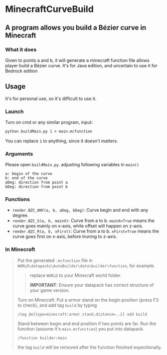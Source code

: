 # MinecraftCurveBuild
A program allows you build a Bézier curve in Minecraft
---
### What it does
Given to points a and b, it will generate a minecraft function file allows player build a Bézier curve.
It's for Java edition, and uncertain to use it for Bedrock edition

## Usage
It's for personal use, so it's difficult to use it.
### Launch
Turn on cmd or any similar program, input:
```cmd
python buildMain.py 1 > main.mcfunction
```
You can replace `1` to anything, since it doesn't matters.

### Arguments
Please open `buildMain.py`. adjusting following variables in `main()`
```
a: begin of the curve
b: end of the curve
aDeg: direction from point a
bDeg: direction from point b
```

### Functions
- `render.BZC_ANY(a, b, aDeg, bDeg)`: Curve begin and end with any degree.
- `render.BZC_S(a, b, mainX)`: Curve from a to b. `mainX=True` means the curve goes mainly on x-axis, while offset will happen on z-axis.
- `render.BZC_R(a, b, xFirst)`: Curve from a to b. `xFirst=True` means the curve goes first on x-axis, before truning to z-axis.

### In Minecraft
> Put the generated `.mcfunction` file in `WORLD\datapacks\AutoBuilder\data\builder\function`, for example.
> > replace `WORLD` to your Minecraft world folder.
> > 
> > **IMPORTANT**: Ensure your datapack has correct structure of your game version.
>
> Turn on Minecraft. Put a armor stand on the begin position (press F3 to check), and add tag `build` by typing
> ```minecraft_function
> /tag @e[type=minecraft:armor_stand,distance=..2] add build
> ```
> Stand between begin and end position if two points are far. Run the function (assume it's `main.mcfunction`) you put into datapack.
> ```minecraft_function
> /function builder:main
> ```
> the tag `build` will be removed after the function finished expectionally.
